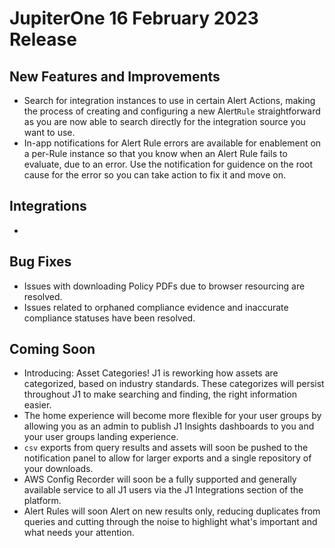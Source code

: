 # JupiterOne 16 February 2023 Release

## New Features and Improvements
-   Search for integration instances to use in certain Alert Actions, making the process of creating and configuring a new Alert`Rule` straightforward as you are now able to search directly for the integration source you want to use. 
-   In-app notifications for Alert Rule errors are available for enablement on a per-Rule instance so that you know when an Alert Rule fails to evaluate, due to an error. Use the notification for guidence on the root cause for the error so you can take action to fix it and move on. 

## Integrations

- 

## Bug Fixes
-   Issues with downloading Policy PDFs due to browser resourcing are resolved. 
-   Issues related to orphaned compliance evidence and inaccurate compliance statuses have been resolved.   

## Coming Soon

- Introducing: Asset Categories! J1 is reworking how assets are categorized, based on industry standards. These categorizes will persist throughout J1 to make searching and finding, the right information easier. 
- The home experience will become more flexible for your user groups by allowing you as an admin to publish J1 Insights dashboards to you and your user groups landing experience. 
- `csv` exports from query results and assets will soon be pushed to the notification panel to allow for larger exports and a single repository of your downloads. 
- AWS Config Recorder will soon be a fully supported and generally available service to all J1 users via the J1 Integrations section of the platform.
- Alert Rules will soon Alert on new results only, reducing duplicates from queries and cutting through the noise to highlight what's important and what needs your attention. 
